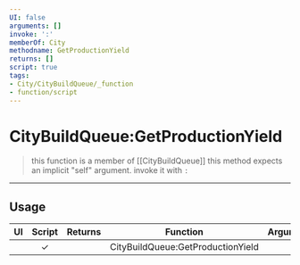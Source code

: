 ```yaml
---
UI: false
arguments: []
invoke: ':'
memberOf: City
methodname: GetProductionYield
returns: []
script: true
tags:
- City/CityBuildQueue/_function
- function/script
---
```

# CityBuildQueue:GetProductionYield
> this function is a member of [[CityBuildQueue]]
> this method expects an implicit "self" argument. invoke it with `:`
-----
## Usage
|  UI | Script | Returns | Function | Arguments |
|:---:|:------:|-------:|:--------:|:---------|
| |✓||CityBuildQueue:GetProductionYield||
